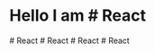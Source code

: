 # Hello I am #   R e a c t 
 
 #   R e a c t  
 #   R e a c t  
 #   R e a c t  
 #   R e a c t  
 